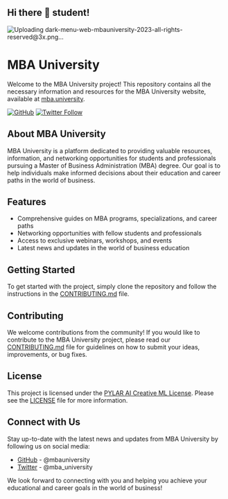 ## Hi there 👋 student!

![Uploading dark-menu-web-mbauniversity-2023-all-rights-reserved@3x.png…]()

# MBA University

Welcome to the MBA University project! This repository contains all the necessary information and resources for the MBA University website, available at [mba.university](https://mba.university).

[![GitHub](https://img.shields.io/github/followers/mbauniversity?style=social)](https://github.com/mbauniversity) [![Twitter Follow](https://img.shields.io/twitter/follow/mba_university?style=social)](https://twitter.com/mba_university)

## About MBA University

MBA University is a platform dedicated to providing valuable resources, information, and networking opportunities for students and professionals pursuing a Master of Business Administration (MBA) degree. Our goal is to help individuals make informed decisions about their education and career paths in the world of business.

## Features

- Comprehensive guides on MBA programs, specializations, and career paths
- Networking opportunities with fellow students and professionals
- Access to exclusive webinars, workshops, and events
- Latest news and updates in the world of business education

## Getting Started

To get started with the project, simply clone the repository and follow the instructions in the [CONTRIBUTING.md](CONTRIBUTING.md) file.

## Contributing

We welcome contributions from the community! If you would like to contribute to the MBA University project, please read our [CONTRIBUTING.md](CONTRIBUTING.md) file for guidelines on how to submit your ideas, improvements, or bug fixes.

## License

This project is licensed under the [PYLAR AI Creative ML License](LICENSE). Please see the [LICENSE](LICENSE) file for more information.

## Connect with Us

Stay up-to-date with the latest news and updates from MBA University by following us on social media:

- [GitHub](https://github.com/mbauniversity) - @mbauniversity
- [Twitter](https://twitter.com/mba_university) - @mba_university

We look forward to connecting with you and helping you achieve your educational and career goals in the world of business!
